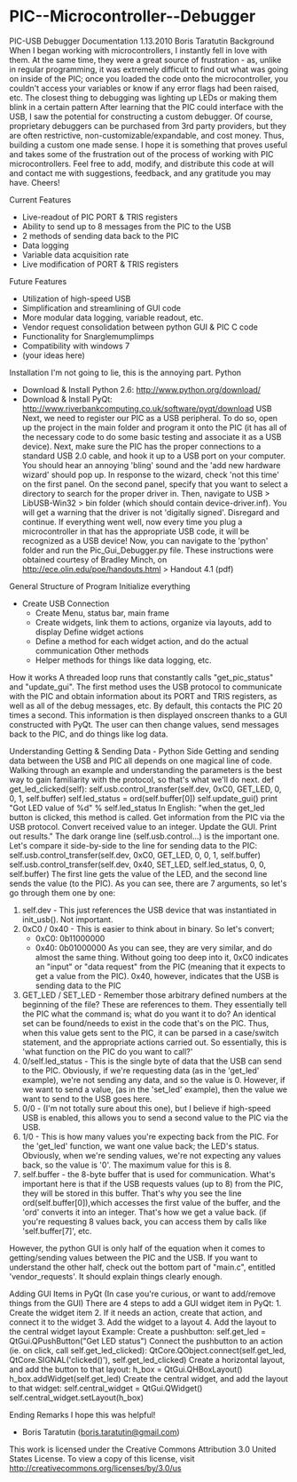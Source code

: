 PIC--Microcontroller--Debugger
==============================
PIC-USB Debugger Documentation
1.13.2010 
Boris Taratutin
Background
When I began working with microcontrollers, I instantly fell in love with them. At the same time, they were a great source of frustration - as, unlike in regular programming, it was extremely difficult to find out what was going on inside of the PIC; once you loaded the code onto the microcontroller, you couldn't access your variables or know if any error flags had been raised, etc. The closest thing to debugging was lighting up LEDs or making them blink in a certain pattern 
After learning that the PIC could interface with the USB, I saw the potential for constructing a custom debugger. Of course, proprietary debuggers can be purchased from 3rd party providers, but they are often restrictive, non-customizable/expandable, and cost money. Thus, building a custom one made sense.
I hope it is something that proves useful and takes some of the frustration out of the process of working with PIC microcontrollers. Feel free to add, modify, and distribute this code at will and contact me with suggestions, feedback, and any gratitude you may have. 
Cheers!

Current Features
- Live-readout of PIC PORT & TRIS registers
- Ability to send up to 8 messages from the PIC to the USB
- 2 methods of sending data back to the PIC
- Data logging
- Variable data acquisition rate
- Live modification of PORT & TRIS registers 


Future Features
- Utilization of high-speed USB
- Simplification and streamlining of GUI code
- More modular data logging, variable readout, etc.
- Vendor request consolidation between python GUI & PIC C code
- Functionality for Snarglemumplimps
- Compatibility with windows 7
- (your ideas here)

Installation
I'm not going to lie, this is the annoying part. 
Python
   - Download & Install Python 2.6: http://www.python.org/download/
   - Download & Install PyQt: http://www.riverbankcomputing.co.uk/software/pyqt/download
USB
Next, we need to register our PIC as a USB peripheral. To do so, open up the project in the main folder and program it onto the PIC (it has all of the necessary code to do some basic testing and associate it as a USB device). 
Next, make sure the PIC has the proper connections to a standard USB 2.0 cable, and hook it up to a USB port on your computer. You should hear an annoying 'bling' sound and the 'add new hardware wizard' should pop up. 
In response to the wizard, check 'not this time' on the first panel.
On the second panel, specify that you want to select a directory to search for the proper driver in. Then, navigate to USB > LibUSB-Win32 > bin folder (which should contain device-driver.inf).
You will get a warning that the driver is not 'digitally signed'. Disregard and continue.
If everything went well, now every time you plug a microcontroller in that has the appropriate USB code, it will be recognized as a USB device!
Now, you can navigate to the 'python' folder and run the Pic_Gui_Debugger.py file.
These instructions were obtained courtesy of Bradley Minch, on http://ece.olin.edu/poe/handouts.html > Handout 4.1 (pdf)

General Structure of Program
Initialize everything
  - Create USB Connection
	- Create Menu, status bar, main frame
	- Create widgets, link them to actions, organize via layouts, add to display
Define widget actions
	- Define a method for each widget action, and do the actual communication
Other methods
	- Helper methods for things like data logging, etc.

How it works
A threaded loop runs that constantly calls "get_pic_status" and "update_gui". The first method uses the USB protocol to communicate with the PIC and obtain information about its PORT and TRIS registers, as well as all of the debug messages, etc. By default, this contacts the PIC 20 times a second. This information is then displayed onscreen thanks to a GUI constructed with PyQt. The user can then change values, send messages back to the PIC, and do things like log data. 

Understanding Getting & Sending Data - Python Side
Getting and sending data between the USB and PIC all depends on one magical line of code. Walking through an example and understanding the parameters is the best way to gain familiarity with the protocol, so that's what we'll do next.
def get_led_clicked(self): 
        self.usb.control_transfer(self.dev, 0xC0, GET_LED, 0, 0, 1, self.buffer)
        self.led_status = ord(self.buffer[0])
        self.update_gui()
        print "Got LED value of %d" % self.led_status
In English: "when the get_led button is clicked, this method is called. Get information from the PIC via the USB protocol. Convert received value to an integer. Update the GUI. Print out results."
The dark orange line (self.usb.control...) is the important one. Let's compare it side-by-side to the line for sending data to the PIC:
self.usb.control_transfer(self.dev, 0xC0, GET_LED, 0, 0, 1, self.buffer)
self.usb.control_transfer(self.dev, 0x40, SET_LED, self.led_status, 0, 0, self.buffer)
The first line gets the value of the LED, and the second line sends the value (to the PIC). As you can see, there are 7 arguments, so let's go through them one by one:

1. self.dev - This just references the USB device that was instantiated in init_usb(). Not important.
2. 0xC0 / 0x40 - This is easier to think about in binary. So let's convert; 
	- 0xC0: 0b11000000
	- 0x40: 0b01000000
As you can see, they are very similar, and do almost the same thing. Without going too deep into it, 0xC0 indicates an "input" or "data request" from the PIC (meaning that it expects to get a value from the PIC). 0x40, however, indicates that the USB is sending data to the PIC
3. GET_LED / SET_LED - Remember those arbitrary defined numbers at the beginning of the file? These are references to them. They essentially tell the PIC what the command is; what do you want it to do? An identical set can be found/needs to exist in the code that's on the PIC. Thus, when this value gets sent to the PIC, it can be parsed in a case/switch statement, and the appropriate actions carried out. So essentially, this is 'what function on the PIC do you want to call?'
4. 0/self.led_status - This is the single byte of data that the USB can send to the PIC. Obviously, if we're requesting data (as in the 'get_led' example), we're not sending any data, and so the value is 0. However, if we want to send a value, (as in the 'set_led' example), then the value we want to send to the USB goes here.
5. 0/0 - (I'm not totally sure about this one), but I believe if high-speed USB is enabled, this allows you to send a second value to the PIC via the USB.
6. 1/0 - This is how many values you're expecting back from the PIC. For the 'get_led' function, we want one value back; the LED's status. Obviously, when we're sending values, we're not expecting any values back, so the value is '0'. The maximum value for this is 8.
7. self.buffer - the 8-byte buffer that is used for communication. What's important here is that if the USB requests values (up to 8) from the PIC, they will be stored in this buffer. That's why you see the line ord(self.buffer[0]),which accesses the first value of the buffer, and the 'ord' converts it into an integer. That's how we get a value back. (if you're requesting 8 values back, you can access them by calls like 'self.buffer[7]', etc.

However, the python GUI is only half of the equation when it comes to getting/sending values between the PIC and the USB. If you want to understand the other half, check out the bottom part of "main.c", entitled 'vendor_requests'. It should explain things clearly enough.

Adding GUI Items in PyQt
(In case you're curious, or want to add/remove things from the GUI)
There are 4 steps to add a GUI widget item in PyQt:
	1. Create the widget item
	2. If it needs an action, create that action, and connect it to the widget
	3. Add the widget to a layout
	4. Add the layout to the central widget layout
Example:
Create a pushbutton:
	self.get_led = QtGui.QPushButton("Get LED status")
Connect the pushbutton to an action (ie. on click, call self.get_led_clicked):
	QtCore.QObject.connect(self.get_led, QtCore.SIGNAL('clicked()'), 	self.get_led_clicked)
Create a horizontal layout, and add the button to that layout:
h_box = QtGui.QHBoxLayout()
h_box.addWidget(self.get_led)
Create the central widget, and add the layout to that widget:
	self.central_widget = QtGui.QWidget()
	self.central_widget.setLayout(h_box)

Ending Remarks
I hope this was helpful!
- Boris Taratutin (boris.taratutin@gmail.com)


This work is licensed under the Creative Commons Attribution 3.0 United States License. To view a copy of this license, visit http://creativecommons.org/licenses/by/3.0/us
